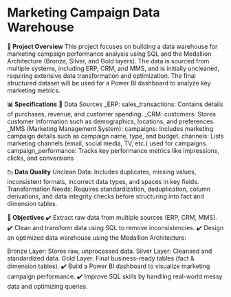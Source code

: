 # Marketing Campaign Data Warehouse
**📌 Project Overview**
This project focuses on building a data warehouse for marketing campaign performance analysis using SQL and the Medallion Architecture (Bronze, Silver, and Gold layers). The data is sourced from multiple systems, including ERP, CRM, and MMS, and is initially uncleaned, requiring extensive data transformation and optimization. The final structured dataset will be used for a Power BI dashboard to analyze key marketing metrics.

**📊 Specifications**
📂 Data Sources
_ERP:
sales_transactions: Contains details of purchases, revenue, and customer spending.
_CRM:
customers: Stores customer information such as demographics, locations, and preferences.
_MMS (Marketing Management System):
campaigns: Includes marketing campaign details such as campaign name, type, and budget.
channels: Lists marketing channels (email, social media, TV, etc.) used for campaigns.
campaign_performance: Tracks key performance metrics like impressions, clicks, and conversions

**📉 Data Quality**
Unclean Data: Includes duplicates, missing values, inconsistent formats, incorrect data types, and spaces in key fields.
Transformation Needs: Requires standardization, deduplication, column derivations, and data integrity checks before structuring into fact and dimension tables.

**🎯 Objectives**
✔️ Extract raw data from multiple sources (ERP, CRM, MMS).
✔️ Clean and transform data using SQL to remove inconsistencies.
✔️ Design an optimized data warehouse using the Medallion Architecture:

Bronze Layer: Stores raw, unprocessed data.
Silver Layer: Cleansed and standardized data.
Gold Layer: Final business-ready tables (fact & dimension tables).
✔️ Build a Power BI dashboard to visualize marketing campaign performance.
✔️ Improve SQL skills by handling real-world messy data and optimizing queries.
